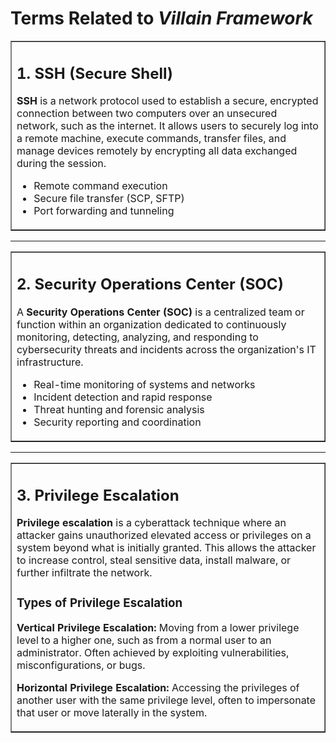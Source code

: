 <!DOCTYPE html>
<html lang="en">
<head>
  <meta charset="UTF-8">
  <meta name="viewport" content="width=device-width, initial-scale=1.0">
</head>
<body>

  <h1>Terms Related to <em>Villain Framework</em></h1>
  

  <!-- SSH -->
  <table border="1" cellpadding="10" cellspacing="0" width="100%">
    <tr valign="top">
      <td>
        <h2>1. SSH (Secure Shell)</h2>
        <p>
          <strong>SSH</strong> is a network protocol used to establish a secure, encrypted connection
          between two computers over an unsecured network, such as the internet. It allows users to
          securely log into a remote machine, execute commands, transfer files, and manage devices
          remotely by encrypting all data exchanged during the session.
        </p>
        <ul>
          <li>Remote command execution</li>
          <li>Secure file transfer (SCP, SFTP)</li>
          <li>Port forwarding and tunneling</li>
        </ul>
      </td>
    </tr>
  </table>

  <hr>

  <!-- SOC -->
  <table border="1" cellpadding="10" cellspacing="0" width="100%">
    <tr valign="top">
      <td>
        <h2>2. Security Operations Center (SOC)</h2>
        <p>
          A <strong>Security Operations Center (SOC)</strong> is a centralized team or function within an
          organization dedicated to continuously monitoring, detecting, analyzing, and responding to
          cybersecurity threats and incidents across the organization's IT infrastructure.
        </p>
        <ul>
          <li>Real-time monitoring of systems and networks</li>
          <li>Incident detection and rapid response</li>
          <li>Threat hunting and forensic analysis</li>
          <li>Security reporting and coordination</li>
        </ul>
      </td>
    </tr>
  </table>

  <hr>

  <!-- Privilege Escalation -->
  <table border="1" cellpadding="10" cellspacing="0" width="100%">
    <tr valign="top">
      <td>
        <h2>3. Privilege Escalation</h2>
        <p>
          <strong>Privilege escalation</strong> is a cyberattack technique where an attacker gains
          unauthorized elevated access or privileges on a system beyond what is initially granted.
          This allows the attacker to increase control, steal sensitive data, install malware, or
          further infiltrate the network.
        </p>
        <h3>Types of Privilege Escalation</h3>
        <p>
          <strong>Vertical Privilege Escalation:</strong> Moving from a lower privilege level to a higher one,
          such as from a normal user to an administrator. Often achieved by exploiting vulnerabilities,
          misconfigurations, or bugs.
        </p>
        <p>
          <strong>Horizontal Privilege Escalation:</strong> Accessing the privileges of another user with the
          same privilege level, often to impersonate that user or move laterally in the system.
        </p>
      </td>
    </tr>
  </table>

</body>
</html>
